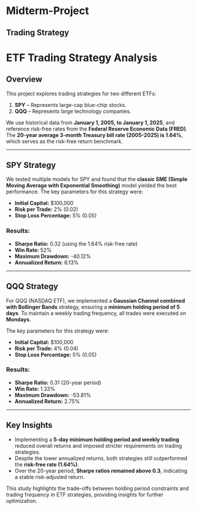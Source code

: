 # Midterm-Project

## Trading Strategy

# ETF Trading Strategy Analysis

## Overview
This project explores trading strategies for two different ETFs:
1. **SPY** – Represents large-cap blue-chip stocks.
2. **QQQ** – Represents large technology companies.

We use historical data from **January 1, 2005, to January 1, 2025**, and reference risk-free rates from the **Federal Reserve Economic Data (FRED)**. The **20-year average 3-month Treasury bill rate (2005-2025) is 1.64%**, which serves as the risk-free return benchmark.

---

## SPY Strategy
We tested multiple models for SPY and found that the **classic SME (Simple Moving Average with Exponential Smoothing)** model yielded the best performance. The key parameters for this strategy were:
- **Initial Capital:** $100,000
- **Risk per Trade:** 2% (0.02)
- **Stop Loss Percentage:** 5% (0.05)

### Results:
- **Sharpe Ratio:** 0.32 (using the 1.64% risk-free rate)
- **Win Rate:** 52%
- **Maximum Drawdown:** -40.12%
- **Annualized Return:** 6.13%

---

## QQQ Strategy
For QQQ (NASDAQ ETF), we implemented a **Gaussian Channel combined with Bollinger Bands** strategy, ensuring a **minimum holding period of 5 days**. To maintain a weekly trading frequency, all trades were executed on **Mondays**.

The key parameters for this strategy were:
- **Initial Capital:** $100,000
- **Risk per Trade:** 4% (0.04)
- **Stop Loss Percentage:** 5% (0.05)

### Results:
- **Sharpe Ratio:** 0.31 (20-year period)
- **Win Rate:** 1.33%
- **Maximum Drawdown:** -53.81%
- **Annualized Return:** 2.75%

---

## Key Insights
- Implementing a **5-day minimum holding period and weekly trading** reduced overall returns and imposed stricter requirements on trading strategies.
- Despite the lower annualized returns, both strategies still outperformed the **risk-free rate (1.64%)**.
- Over the 20-year period, **Sharpe ratios remained above 0.3**, indicating a stable risk-adjusted return.

This study highlights the trade-offs between holding period constraints and trading frequency in ETF strategies, providing insights for further optimization.

